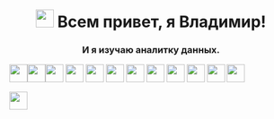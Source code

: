 <h1 align="center"><img src="https://github.com/blackcater/blackcater/raw/main/images/Hi.gif" height="32"/>
Всем привет, я Владимир!
</h1>
<h3 align="center">И я изучаю аналитку данных.</h3>

<img src="https://img.shields.io/badge/python-white?style=for-the-badge&logo=python" height="32"/><img src="https://img.shields.io/badge/pandas-white?logo=pandas&logoColor=blue&style=for-the-badge" height="32"/><img src="https://img.shields.io/badge/numpy-white?logo=numpy&logoColor=blue&style=for-the-badge" height="32"/>
<img src="https://img.shields.io/badge/plotly-white?logo=plotly&logoColor=blue&style=for-the-badge" height="32"/>
<img src="https://img.shields.io/badge/jupyter-white?style=for-the-badge&logo=jupyter" height="32"/>
<img src="https://img.shields.io/badge/clickhouse-white?style=for-the-badge&logo=clickhouse" height="32"/>
<img src="https://img.shields.io/badge/scipy-white?style=for-the-badge&logo=scipy" height="32"/>
<img src="https://img.shields.io/badge/mysql-white?style=for-the-badge&logo=mysql" height="32"/>
<img src="https://img.shields.io/badge/gitlub-white?style=for-the-badge&logo=gitlub" height="32"/>
<img src="https://img.shields.io/badge/redash-white?style=for-the-badge&logo=redash" height="32"/>
<img src="https://img.shields.io/badge/tableau-white?style=for-the-badge&logo=tableau" height="32"/>
<img src="https://img.shields.io/badge/gitlab-white?logo=gitlab&logoColor=blue&style=for-the-badge" height="32"/>

<img src="https://img.shields.io/badge/python-white?style=for-the-badge&logo=python" height="32"/>

<!---
sorrero/sorrero is a ✨ special ✨ repository because its `README.md` (this file) appears on your GitHub profile.
You can click the Preview link to take a look at your changes.
--->
